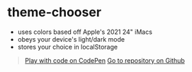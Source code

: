# theme-chooser
- uses colors based off Apple's 2021 24" iMacs  
- obeys your device's light/dark mode  
- stores your choice in localStorage  
  
> [Play with code on CodePen](https://codepen.io/markscandura/pen/WNEroby)
> [Go to repository on Github](https://github.com/markscandura/theme-chooser)
